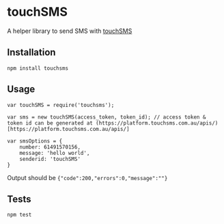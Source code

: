 touchSMS 
=========

A helper library to send SMS with [touchSMS](https://touchsms.com.au)

## Installation

  `npm install touchsms`

## Usage
    var touchSMS = require('touchsms');

    var sms = new touchSMS(access_token, token_id); // access token & token id can be generated at (https://platform.touchsms.com.au/apis/)[https://platform.touchsms.com.au/apis/]

    var smsOptions = {
        number: 61491570156,
        message: 'hello world',
        senderid: 'touchSMS'
    }

  Output should be `{"code":200,"errors":0,"message":""}`


## Tests

  `npm test`